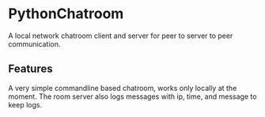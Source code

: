 # PythonChatroom
A local network chatroom client and server for peer to server to peer communication.

## Features
A very simple commandline based chatroom, works only locally at the moment. The room server also logs messages with ip, time, and message to keep logs.

